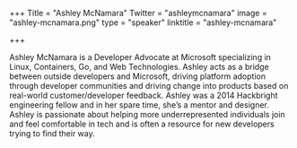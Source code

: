+++
Title = "Ashley McNamara"
Twitter = "ashleymcnamara"
image = "ashley-mcnamara.png"
type = "speaker"
linktitle = "ashley-mcnamara"

+++

Ashley McNamara is a Developer Advocate at Microsoft specializing in Linux, Containers, Go, and Web Technologies. Ashley acts as a bridge between outside developers and Microsoft, driving platform adoption through developer communities and driving change into products based on real-world customer/developer feedback. Ashley was a 2014 Hackbright engineering fellow and in her spare time, she’s a mentor and designer. Ashley is passionate about helping more underrepresented individuals join and feel comfortable in tech and is often a resource for new developers trying to find their way.
